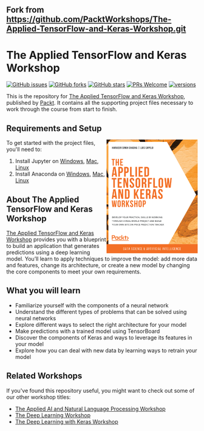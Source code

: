 ## Fork from https://github.com/PacktWorkshops/The-Applied-TensorFlow-and-Keras-Workshop.git

# The Applied TensorFlow and Keras Workshop
[![GitHub issues](https://img.shields.io/github/issues/PacktWorkshops/The-Applied-TensorFlow-and-Keras-Workshop.svg)](https://github.com/PacktWorkshops/The-Applied-TensorFlow-and-Keras-Workshop/issues)
[![GitHub forks](https://img.shields.io/github/forks/PacktWorkshops/The-Applied-TensorFlow-and-Keras-Workshop.svg)](https://github.com/PacktWorkshops/The-Applied-TensorFlow-and-Keras-Workshop/network)
[![GitHub stars](https://img.shields.io/github/stars/PacktWorkshops/The-Applied-TensorFlow-and-Keras-Workshop.svg)](https://github.com/PacktWorkshops/The-Applied-TensorFlow-and-Keras-Workshop/stargazers)
[![PRs Welcome](https://img.shields.io/badge/PRs-welcome-brightgreen.svg)](https://github.com/PacktWorkshops/The-Applied-TensorFlow-and-Keras-Workshop/pulls)
[![versions](https://img.shields.io/pypi/pyversions/pybadges.svg)](https://www.python.org/downloads/)

This is the repository for [The Applied TensorFlow and Keras Workshop](https://www.amazon.com/Applied-TensorFlow-Keras-Workshop-real-world-ebook/dp/B08Q8F55ZS/ref=sr_1_1?dchild=1&keywords=The%20Applied%20TensorFlow%20and%20Keras%20Workshop&qid=1610976724&sr=8-1&utm_source=github&utm_medium=repository&utm_campaign=9781801078153&utm_term=Applied%20TensorFlow%20and%20Keras&utm_content=The%20Applied%20TensorFlow%20and%20Keras%20Workshop), published by [Packt](https://www.packtpub.com/?utm_source=github). It contains all the supporting project files necessary to work through the course from start to finish.

## Requirements and Setup
<a href="https://www.amazon.com/Applied-TensorFlow-Keras-Workshop-real-world-ebook/dp/B08Q8F55ZS/ref=sr_1_1?dchild=1&keywords=The%20Applied%20TensorFlow%20and%20Keras%20Workshop&qid=1610976724&sr=8-1&utm_source=github&utm_medium=repository&utm_campaign=9781801078153&utm_term=Applied%20TensorFlow%20and%20Keras&utm_content=The%20Applied%20TensorFlow%20and%20Keras%20Workshop"><img src="https://github.com/PacktWorkshops/Workshop-Covers/blob/master/B15911_The%20Applied%20TensorFlow%20and%20Keras%20Workshop.png" alt="The Applied TensorFlow and Keras Workshop" height="300px" width="240px" align="right" this.target="_blank"></a>

To get started with the project files, you'll need to:
1. Install Jupyter on [Windows](https://www.python.org/downloads/windows/), [Mac](https://www.python.org/downloads/mac-osx/), [Linux](https://www.python.org/downloads/source/)
2. Install Anaconda on [Windows](https://www.anaconda.com/distribution/#windows), [Mac](https://www.anaconda.com/distribution/#macos), [Linux](https://www.anaconda.com/distribution/#linux)

## About The Applied TensorFlow and Keras Workshop
[The Applied TensorFlow and Keras Workshop](https://www.amazon.com/Applied-TensorFlow-Keras-Workshop-real-world-ebook/dp/B08Q8F55ZS/ref=sr_1_1?dchild=1&keywords=The%20Applied%20TensorFlow%20and%20Keras%20Workshop&qid=1610976724&sr=8-1&utm_source=github&utm_medium=repository&utm_campaign=9781801078153&utm_term=Applied%20TensorFlow%20and%20Keras&utm_content=The%20Applied%20TensorFlow%20and%20Keras%20Workshop) provides you with a blueprint to build an application that generates predictions using a deep learning model. You’ll learn to apply techniques to improve the model: add more data and features, change its architecture, or create a new model by changing the core components to meet your own requirements.	

## What you will learn
* Familiarize yourself with the components of a neural network
* Understand the different types of problems that can be solved using neural networks
* Explore different ways to select the right architecture for your model
* Make predictions with a trained model using TensorBoard
* Discover the components of Keras and ways to leverage its features in your model
* Explore how you can deal with new data by learning ways to retrain your model

## Related Workshops
If you've found this repository useful, you might want to check out some of our other workshop titles:
* [The Applied AI and Natural Language Processing Workshop](https://www.amazon.com/Applied-Natural-Language-Processing-Workshop-ebook/dp/B08Q8GNTGT/ref=sr_1_1?dchild=1&keywords=The%20Applied%20AI%20and%20Natural%20Language%20Processing%20Workshop&qid=1610976605&sr=8-1&utm_source=github&utm_medium=repository&utm_campaign=9781801071307&utm_term=Applied%20AI%20and%20Natural%20Language%20Processing&utm_content=The%20Applied%20AI%20and%20Natural%20Language%20Processing%20Workshop)
* [The Deep Learning Workshop](https://www.amazon.com/Deep-Learning-Workshop-next-generation-TensorFlow-ebook/dp/B08Q8GP7DJ/ref=sr_1_2?dchild=1&keywords=The%20Deep%20Learning%20Workshop&qid=1611054533&sr=8-2&utm_source=GitHub&utm_medium=Repository&utm_campaign=9781801075169&utm_term=Deep%20Learning&utm_content=The%20Deep%20Learning%20Workshop)
* [The Deep Learning with Keras Workshop](https://www.amazon.com/Deep-Learning-Keras-Workshop-network-ebook/dp/B08Q8JJ45N/ref=sr_1_1?dchild=1&keywords=The%20Deep%20Learning%20with%20Keras%20Workshop&qid=1611054389&sr=8-1&utm_source=GitHub&utm_medium=Repository&utm_campaign=9781801071185&utm_term=Deep%20Learning%20with%20Keras&utm_content=The%20Deep%20Learning%20with%20Keras%20Workshop)
